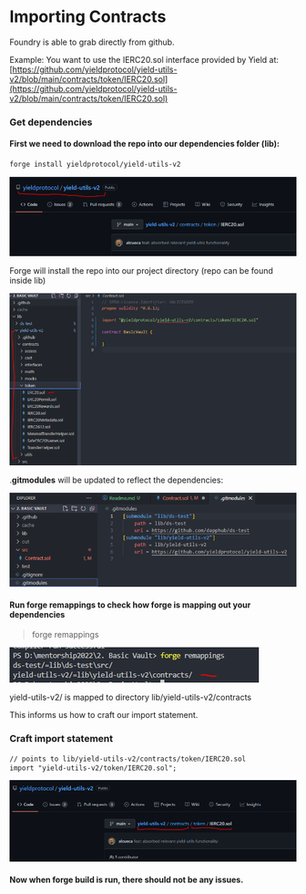 # Importing Contracts

Foundry is able to grab directly from github.

Example: You want to use the IERC20.sol interface provided by Yield at: [https://github.com/yieldprotocol/yield-utils-v2/blob/main/contracts/token/IERC20.sol](https://github.com/yieldprotocol/yield-utils-v2/blob/main/contracts/token/IERC20.sol)



### **Get dependencies**

#### **First we need to download the repo into our dependencies folder (lib):**

```bash
forge install yieldprotocol/yield-utils-v2
```

![organization/repo](<../.gitbook/assets/image (305).png>)

Forge will install the repo into our project directory (repo can be found inside lib)

![lib](<../.gitbook/assets/image (46).png>)

.**gitmodules** will be updated to reflect the dependencies:

![.gitignore](<../.gitbook/assets/image (26).png>)

#### Run forge remappings to check how forge is mapping out your dependencies

> forge remappings

![](<../.gitbook/assets/image (281).png>)

yield-utils-v2/ is mapped to directory lib/yield-utils-v2/contracts

This informs us how to craft our import statement.

### Craft import statement&#x20;

```solidity
// points to lib/yield-utils-v2/contracts/token/IERC20.sol
import "yield-utils-v2/token/IERC20.sol";
```

![](<../.gitbook/assets/image (164).png>)

#### Now when **forge build** is run, there should not be any issues.
